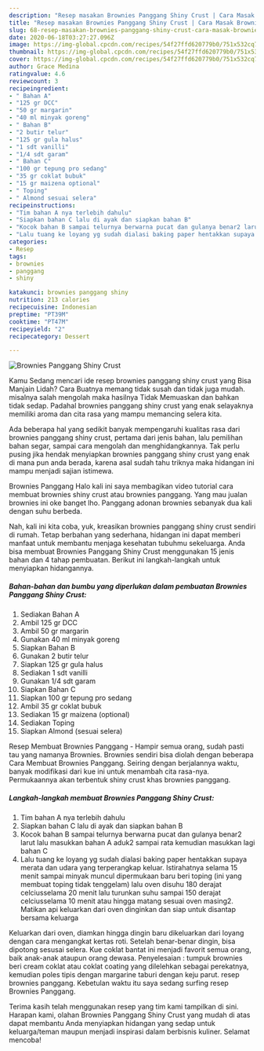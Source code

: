 ```yaml
---
description: "Resep masakan Brownies Panggang Shiny Crust | Cara Masak Brownies Panggang Shiny Crust Yang Enak Dan Mudah"
title: "Resep masakan Brownies Panggang Shiny Crust | Cara Masak Brownies Panggang Shiny Crust Yang Enak Dan Mudah"
slug: 68-resep-masakan-brownies-panggang-shiny-crust-cara-masak-brownies-panggang-shiny-crust-yang-enak-dan-mudah
date: 2020-06-18T03:27:27.096Z
image: https://img-global.cpcdn.com/recipes/54f27ffd620779b0/751x532cq70/brownies-panggang-shiny-crust-foto-resep-utama.jpg
thumbnail: https://img-global.cpcdn.com/recipes/54f27ffd620779b0/751x532cq70/brownies-panggang-shiny-crust-foto-resep-utama.jpg
cover: https://img-global.cpcdn.com/recipes/54f27ffd620779b0/751x532cq70/brownies-panggang-shiny-crust-foto-resep-utama.jpg
author: Grace Medina
ratingvalue: 4.6
reviewcount: 3
recipeingredient:
- " Bahan A"
- "125 gr DCC"
- "50 gr margarin"
- "40 ml minyak goreng"
- " Bahan B"
- "2 butir telur"
- "125 gr gula halus"
- "1 sdt vanilli"
- "1/4 sdt garam"
- " Bahan C"
- "100 gr tepung pro sedang"
- "35 gr coklat bubuk"
- "15 gr maizena optional"
- " Toping"
- " Almond sesuai selera"
recipeinstructions:
- "Tim bahan A nya terlebih dahulu"
- "Siapkan bahan C lalu di ayak dan siapkan bahan B"
- "Kocok bahan B sampai telurnya berwarna pucat dan gulanya benar2 larut lalu masukkan bahan A aduk2 sampai rata kemudian masukkan lagi bahan C"
- "Lalu tuang ke loyang yg sudah dialasi baking paper hentakkan supaya merata dan udara yang terperangkap keluar. Istirahatnya selama 15 menit sampai minyak muncul dipermukaan baru beri toping (ini yang membuat toping tidak tenggelam) lalu oven disuhu 180 derajat celciusselama 20 menit lalu turunkan suhu sampai 150 derajat celciusselama 10 menit atau hingga matang sesuai oven masing2. Matikan api keluarkan dari oven dinginkan dan siap untuk disantap bersama keluarga"
categories:
- Resep
tags:
- brownies
- panggang
- shiny

katakunci: brownies panggang shiny 
nutrition: 213 calories
recipecuisine: Indonesian
preptime: "PT39M"
cooktime: "PT47M"
recipeyield: "2"
recipecategory: Dessert

---
```



![Brownies Panggang Shiny Crust](https://img-global.cpcdn.com/recipes/54f27ffd620779b0/751x532cq70/brownies-panggang-shiny-crust-foto-resep-utama.jpg)

Kamu Sedang mencari ide resep brownies panggang shiny crust yang Bisa Manjain Lidah? Cara Buatnya memang tidak susah dan tidak juga mudah. misalnya salah mengolah maka hasilnya Tidak Memuaskan dan bahkan tidak sedap. Padahal brownies panggang shiny crust yang enak selayaknya memiliki aroma dan cita rasa yang mampu memancing selera kita.

Ada beberapa hal yang sedikit banyak mempengaruhi kualitas rasa dari brownies panggang shiny crust, pertama dari jenis bahan, lalu pemilihan bahan segar, sampai cara mengolah dan menghidangkannya. Tak perlu pusing jika hendak menyiapkan brownies panggang shiny crust yang enak di mana pun anda berada, karena asal sudah tahu triknya maka hidangan ini mampu menjadi sajian istimewa.

Brownies Panggang Halo kali ini saya membagikan video tutorial cara membuat brownies shiny crust atau brownies panggang. Yang mau jualan brownies ini oke banget lho. Panggang adonan brownies sebanyak dua kali dengan suhu berbeda.


Nah, kali ini kita coba, yuk, kreasikan brownies panggang shiny crust sendiri di rumah. Tetap berbahan yang sederhana, hidangan ini dapat memberi manfaat untuk membantu menjaga kesehatan tubuhmu sekeluarga. Anda bisa membuat Brownies Panggang Shiny Crust menggunakan 15 jenis bahan dan 4 tahap pembuatan. Berikut ini langkah-langkah untuk menyiapkan hidangannya.

<!--inarticleads1-->

##### Bahan-bahan dan bumbu yang diperlukan dalam pembuatan Brownies Panggang Shiny Crust:

1. Sediakan  Bahan A
1. Ambil 125 gr DCC
1. Ambil 50 gr margarin
1. Gunakan 40 ml minyak goreng
1. Siapkan  Bahan B
1. Gunakan 2 butir telur
1. Siapkan 125 gr gula halus
1. Sediakan 1 sdt vanilli
1. Gunakan 1/4 sdt garam
1. Siapkan  Bahan C
1. Siapkan 100 gr tepung pro sedang
1. Ambil 35 gr coklat bubuk
1. Sediakan 15 gr maizena (optional)
1. Sediakan  Toping
1. Siapkan  Almond (sesuai selera)


Resep Membuat Brownies Panggang - Hampir semua orang, sudah pasti tau yang namanya Brownies. Brownies sendiri bisa diolah dengan beberapa Cara Membuat Brownies Panggang. Seiring dengan berjalannya waktu, banyak modifikasi dari kue ini untuk menambah cita rasa-nya. Permukaannya akan terbentuk shiny crust khas brownies panggang. 

<!--inarticleads2-->

##### Langkah-langkah membuat Brownies Panggang Shiny Crust:

1. Tim bahan A nya terlebih dahulu
1. Siapkan bahan C lalu di ayak dan siapkan bahan B
1. Kocok bahan B sampai telurnya berwarna pucat dan gulanya benar2 larut lalu masukkan bahan A aduk2 sampai rata kemudian masukkan lagi bahan C
1. Lalu tuang ke loyang yg sudah dialasi baking paper hentakkan supaya merata dan udara yang terperangkap keluar. Istirahatnya selama 15 menit sampai minyak muncul dipermukaan baru beri toping (ini yang membuat toping tidak tenggelam) lalu oven disuhu 180 derajat celciusselama 20 menit lalu turunkan suhu sampai 150 derajat celciusselama 10 menit atau hingga matang sesuai oven masing2. Matikan api keluarkan dari oven dinginkan dan siap untuk disantap bersama keluarga


Keluarkan dari oven, diamkan hingga dingin baru dikeluarkan dari loyang dengan cara mengangkat kertas roti. Setelah benar-benar dingin, bisa dipotong sesusai selera. Kue coklat bantat ini menjadi favorit semua orang, baik anak-anak ataupun orang dewasa. Penyelesaian : tumpuk brownies beri cream coklat atau coklat coating yang dilelehkan sebagai perekatnya, kemudian poles tipis dengan margarine taburi dengan keju parut. resep brownies panggang. Kebetulan waktu itu saya sedang surfing resep Brownies Panggang. 

Terima kasih telah menggunakan resep yang tim kami tampilkan di sini. Harapan kami, olahan Brownies Panggang Shiny Crust yang mudah di atas dapat membantu Anda menyiapkan hidangan yang sedap untuk keluarga/teman maupun menjadi inspirasi dalam berbisnis kuliner. Selamat mencoba!
